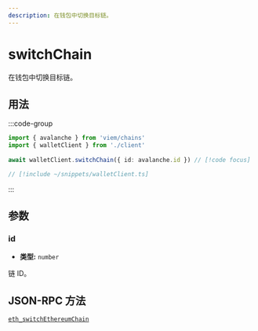 ```yaml
---
description: 在钱包中切换目标链。
---
```


# switchChain

在钱包中切换目标链。

## 用法

:::code-group

```ts twoslash [example.ts]
import { avalanche } from 'viem/chains'
import { walletClient } from './client'
 
await walletClient.switchChain({ id: avalanche.id }) // [!code focus]
```

```ts twoslash [client.ts] filename="client.ts"
// [!include ~/snippets/walletClient.ts]
```

:::


## 参数

### id

- **类型:** `number`

链 ID。

## JSON-RPC 方法

[`eth_switchEthereumChain`](https://eips.ethereum.org/EIPS/eip-3326)